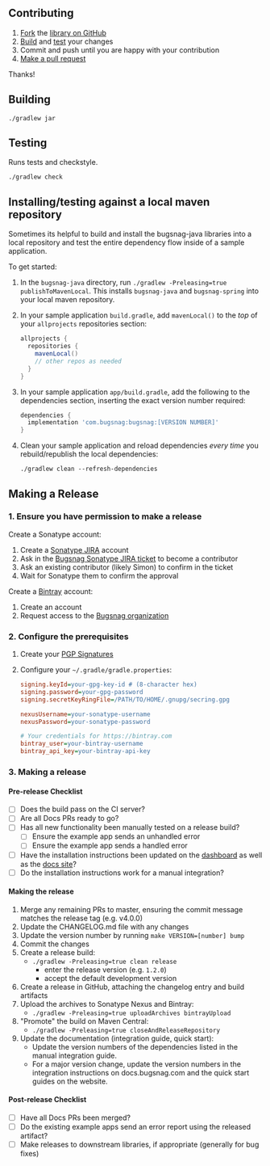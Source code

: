 ## Contributing

1. [Fork](https://help.github.com/articles/fork-a-repo) the
   [library on GitHub](https://github.com/bugsnag/bugsnag-java)
2. [Build](#building) and [test](#testing) your changes
3. Commit and push until you are happy with your contribution
4. [Make a pull request](https://help.github.com/articles/using-pull-requests)

Thanks!

## Building

```
./gradlew jar
```

## Testing

Runs tests and checkstyle.

```
./gradlew check
```

## Installing/testing against a local maven repository

Sometimes its helpful to build and install the bugsnag-java libraries into a
local repository and test the entire dependency flow inside of a sample
application.

To get started:

1. In the `bugsnag-java` directory, run
   `./gradlew -Preleasing=true publishToMavenLocal`.
   This installs `bugsnag-java` and `bugsnag-spring` into your local
   maven repository.
2. In your sample application `build.gradle`, add `mavenLocal()` to the *top* of
   your `allprojects` repositories section:

   ```groovy
   allprojects {
     repositories {
       mavenLocal()
       // other repos as needed
     }
   }
   ```
3. In your sample application `app/build.gradle`, add the following to the
   dependencies section, inserting the exact version number required:

   ```groovy
   dependencies {
     implementation 'com.bugsnag:bugsnag:[VERSION NUMBER]'
   }
   ```
4. Clean your sample application and reload dependencies *every time* you
   rebuild/republish the local dependencies:

   ```
   ./gradlew clean --refresh-dependencies
   ```

## Making a Release

### 1. Ensure you have permission to make a release

Create a Sonatype account:

1. Create a [Sonatype JIRA](https://issues.sonatype.org) account
1. Ask in the [Bugsnag Sonatype JIRA ticket](https://issues.sonatype.org/browse/OSSRH-5533) to become a contributor
1. Ask an existing contributor (likely Simon) to confirm in the ticket
1. Wait for Sonatype them to confirm the approval

Create a [Bintray](https://bintray.com) account:

1. Create an account
1. Request access to the [Bugsnag organization](https://bintray.com/bugsnag)

### 2. Configure the prerequisites

1. Create your [PGP Signatures](http://central.sonatype.org/pages/working-with-pgp-signatures.html)
2. Configure your `~/.gradle/gradle.properties`:

   ```ini
   signing.keyId=your-gpg-key-id # (8-character hex)
   signing.password=your-gpg-password
   signing.secretKeyRingFile=/PATH/TO/HOME/.gnupg/secring.gpg

   nexusUsername=your-sonatype-username
   nexusPassword=your-sonatype-password

   # Your credentials for https://bintray.com
   bintray_user=your-bintray-username
   bintray_api_key=your-bintray-api-key
   ```

### 3. Making a release

#### Pre-release Checklist
- [ ] Does the build pass on the CI server?
- [ ] Are all Docs PRs ready to go?
- [ ] Has all new functionality been manually tested on a release build?
  - [ ] Ensure the example app sends an unhandled error
  - [ ] Ensure the example app sends a handled error
- [ ] Have the installation instructions been updated on the [dashboard](https://github.com/bugsnag/bugsnag-website/tree/master/app/views/dashboard/projects/install) as well as the [docs site](https://github.com/bugsnag/docs.bugsnag.com)?
- [ ] Do the installation instructions work for a manual integration?

#### Making the release
1. Merge any remaining PRs to master, ensuring the commit message matches the release tag (e.g. v4.0.0)
1. Update the CHANGELOG.md file with any changes
1. Update the version number by running `make VERSION=[number] bump`
1. Commit the changes
1. Create a release build:
   * `./gradlew -Preleasing=true clean release`
     - enter the release version (e.g. `1.2.0`)
     - accept the default development version
1. Create a release in GitHub, attaching the changelog entry and build artifacts
1. Upload the archives to Sonatype Nexus and Bintray:
   * `./gradlew -Preleasing=true uploadArchives bintrayUpload`
1. "Promote" the build on Maven Central:
   * `./gradlew -Preleasing=true closeAndReleaseRepository`
1. Update the documentation (integration guide, quick start):
   * Update the version numbers of the dependencies listed in the manual
     integration guide.
   * For a major version change, update the version numbers in the integration
     instructions on docs.bugsnag.com and the quick start guides on the website.

#### Post-release Checklist
- [ ] Have all Docs PRs been merged?
- [ ] Do the existing example apps send an error report using the released artifact?
- [ ] Make releases to downstream libraries, if appropriate (generally for bug fixes)
